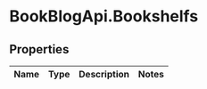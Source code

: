 # BookBlogApi.Bookshelfs

## Properties
Name | Type | Description | Notes
------------ | ------------- | ------------- | -------------


